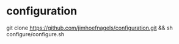 # configuration
git clone https://github.com/jimhoefnagels/configuration.git && sh configure/configure.sh

